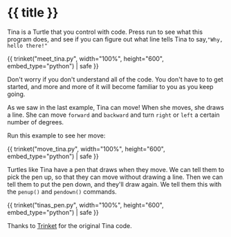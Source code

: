 # {{ title }}

Tina is a Turtle that you control with code. Press run to see what this program
does, and see if you can figure out what line tells Tina to say,`"Why, hello
there!"`

{{ trinket("meet_tina.py", width="100%", height="600", embed_type="python") | safe }}


Don't worry if you don't understand all of the code. You don't have to to get
started, and more and more of it will become familiar to you as you keep going.

As we saw in the last example, Tina can move! When she moves, she draws a line.
She can move `forward` and `backward` and turn `right` or `left` a certain
number of degrees.

Run this example to see her move:

{{ trinket("move_tina.py", width="100%", height="600", embed_type="python") | safe }}

Turtles like Tina have a pen that draws when they move. We can tell them to
pick the pen up, so that they can move without drawing a line. Then we can tell
them to put the pen down, and they'll draw again. We tell them this with the
`penup()` and `pendown()` commands.

{{ trinket("tinas_pen.py", width="100%", height="600", embed_type="python") | safe }}


Thanks to [Trinket](https://trinket.io/) for the original Tina code. 